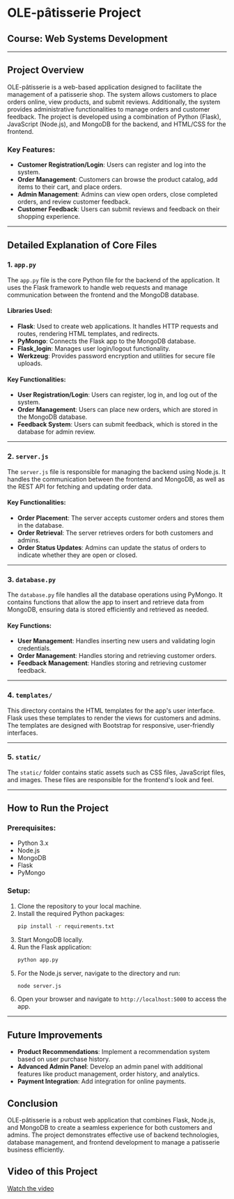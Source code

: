 
# OLE-pâtisserie Project

## Course: Web Systems Development

---

## Project Overview
OLE-pâtisserie is a web-based application designed to facilitate the management of a patisserie shop. The system allows customers to place orders online, view products, and submit reviews. Additionally, the system provides administrative functionalities to manage orders and customer feedback. The project is developed using a combination of Python (Flask), JavaScript (Node.js), and MongoDB for the backend, and HTML/CSS for the frontend.

### Key Features:
- **Customer Registration/Login**: Users can register and log into the system.
- **Order Management**: Customers can browse the product catalog, add items to their cart, and place orders.
- **Admin Management**: Admins can view open orders, close completed orders, and review customer feedback.
- **Customer Feedback**: Users can submit reviews and feedback on their shopping experience.

---

## Detailed Explanation of Core Files

### 1. `app.py`
The `app.py` file is the core Python file for the backend of the application. It uses the Flask framework to handle web requests and manage communication between the frontend and the MongoDB database.

#### Libraries Used:
- **Flask**: Used to create web applications. It handles HTTP requests and routes, rendering HTML templates, and redirects.
- **PyMongo**: Connects the Flask app to the MongoDB database.
- **Flask_login**: Manages user login/logout functionality.
- **Werkzeug**: Provides password encryption and utilities for secure file uploads.

#### Key Functionalities:
- **User Registration/Login**: Users can register, log in, and log out of the system.
- **Order Management**: Users can place new orders, which are stored in the MongoDB database.
- **Feedback System**: Users can submit feedback, which is stored in the database for admin review.

---

### 2. `server.js`
The `server.js` file is responsible for managing the backend using Node.js. It handles the communication between the frontend and MongoDB, as well as the REST API for fetching and updating order data.

#### Key Functionalities:
- **Order Placement**: The server accepts customer orders and stores them in the database.
- **Order Retrieval**: The server retrieves orders for both customers and admins.
- **Order Status Updates**: Admins can update the status of orders to indicate whether they are open or closed.

---

### 3. `database.py`
The `database.py` file handles all the database operations using PyMongo. It contains functions that allow the app to insert and retrieve data from MongoDB, ensuring data is stored efficiently and retrieved as needed.

#### Key Functions:
- **User Management**: Handles inserting new users and validating login credentials.
- **Order Management**: Handles storing and retrieving customer orders.
- **Feedback Management**: Handles storing and retrieving customer feedback.

---

### 4. `templates/`
This directory contains the HTML templates for the app's user interface. Flask uses these templates to render the views for customers and admins. The templates are designed with Bootstrap for responsive, user-friendly interfaces.

---

### 5. `static/`
The `static/` folder contains static assets such as CSS files, JavaScript files, and images. These files are responsible for the frontend's look and feel.

---

## How to Run the Project

### Prerequisites:
- Python 3.x
- Node.js
- MongoDB
- Flask
- PyMongo

### Setup:
1. Clone the repository to your local machine.
2. Install the required Python packages:
   ```bash
   pip install -r requirements.txt
   ```
3. Start MongoDB locally.
4. Run the Flask application:
   ```bash
   python app.py
   ```
5. For the Node.js server, navigate to the directory and run:
   ```bash
   node server.js
   ```
6. Open your browser and navigate to `http://localhost:5000` to access the app.

---

## Future Improvements
- **Product Recommendations**: Implement a recommendation system based on user purchase history.
- **Advanced Admin Panel**: Develop an admin panel with additional features like product management, order history, and analytics.
- **Payment Integration**: Add integration for online payments.

## Conclusion
OLE-pâtisserie is a robust web application that combines Flask, Node.js, and MongoDB to create a seamless experience for both customers and admins. The project demonstrates effective use of backend technologies, database management, and frontend development to manage a patisserie business efficiently.

## Video of this Project
[Watch the video](https://youtu.be/PrMNnWrNdgw)

